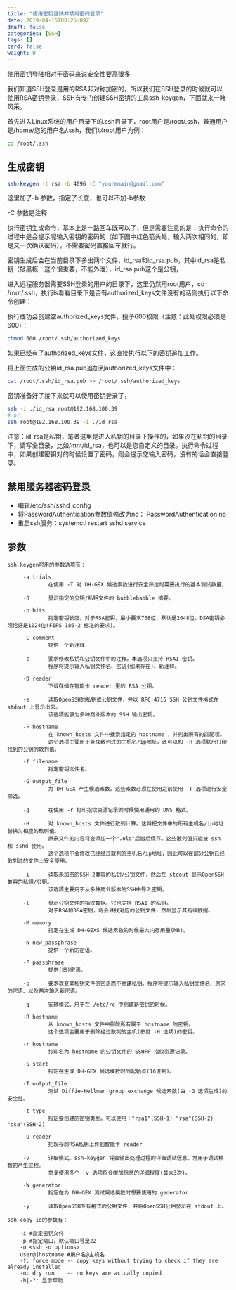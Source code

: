 ```yaml
---
title: "使用密钥登陆并禁用密码登录"
date: 2019-04-15T00:26:09Z
draft: false
categories: [SSH]
tags: []
card: false
weight: 0
---
```


使用密钥登陆相对于密码来说安全性要高很多

我们知道SSH登录是用的RSA非对称加密的，所以我们在SSH登录的时候就可以使用RSA密钥登录，SSH有专门创建SSH密钥的工具ssh-keygen，下面就来一睹风采。

<!--more-->

首先进入Linux系统的用户目录下的.ssh目录下，root用户是/root/.ssh，普通用户是/home/您的用户名/.ssh，我们以root用户为例：

```bash
cd /root/.ssh
```

## 生成密钥



```bash
ssh-keygen -t rsa -b 4096 -C "youremain@gmail.com"
```

这里加了-b 参数，指定了长度，也可以不加-b参数

-C 参数是注释



执行密钥生成命令，基本上是一路回车既可以了，但是需要注意的是：执行命令的过程中是会提示呢输入密钥的密码的（如下图中红色箭头处，输入两次相同的，即是又一次确认密码），不需要密码直接回车就行。



密钥生成后会在当前目录下多出两个文件，id_rsa和id_rsa.pub，其中id_rsa是私钥（敲黑板：这个很重要，不能外泄），id_rsa.pub这个是公钥，



进入远程服务器需要SSH登录的用户的目录下，这里仍然用root用户，cd /root/.ssh，执行ls看看目录下是否有authorized_keys文件没有的话则执行以下命令创建：



执行成功会创建空authorized_keys文件，授予600权限（注意：此处权限必须是600）：

```bash
chmod 600 /root/.ssh/authorized_keys
```

如果已经有了authorized_keys文件，这直接执行以下的密钥追加工作。

将上面生成的公钥id_rsa.pub追加到authorized_keys文件中：

```bash
cat /root/.ssh/id_rsa.pub >> /root/.ssh/authorized_keys
```

密钥准备好了接下来就可以使用密钥登录了，

```bash
ssh -i ./id_rsa root@192.168.100.39
# or
ssh root@192.168.100.39 -i ./id_rsa
```

注意：id_rsa是私钥，笔者这里是进入私钥的目录下操作的，如果没在私钥的目录下，请写全目录，比如/mnt/id_rsa，也可以是您自定义的目录。执行命令过程中，如果创建密钥对的时候设置了密码，则会提示您输入密码，没有的话会直接登录。



## 禁用服务器密码登录

- 编辑/etc/ssh/sshd_config
- 将PasswordAuthentication参数值修改为no： PasswordAuthentication no
- 重启ssh服务：systemctl restart sshd.service

## 参数

```
ssh-keygen可用的参数选项有：
 
     -a trials
             在使用 -T 对 DH-GEX 候选素数进行安全筛选时需要执行的基本测试数量。
 
     -B      显示指定的公钥/私钥文件的 bubblebabble 摘要。
 
     -b bits
             指定密钥长度。对于RSA密钥，最小要求768位，默认是2048位。DSA密钥必须恰好是1024位(FIPS 186-2 标准的要求)。
 
     -C comment
             提供一个新注释
 
     -c      要求修改私钥和公钥文件中的注释。本选项只支持 RSA1 密钥。
             程序将提示输入私钥文件名、密语(如果存在)、新注释。
 
     -D reader
             下载存储在智能卡 reader 里的 RSA 公钥。
 
     -e      读取OpenSSH的私钥或公钥文件，并以 RFC 4716 SSH 公钥文件格式在 stdout 上显示出来。
             该选项能够为多种商业版本的 SSH 输出密钥。
 
     -F hostname
             在 known_hosts 文件中搜索指定的 hostname ，并列出所有的匹配项。
             这个选项主要用于查找散列过的主机名/ip地址，还可以和 -H 选项联用打印找到的公钥的散列值。
 
     -f filename
             指定密钥文件名。
 
     -G output_file
             为 DH-GEX 产生候选素数。这些素数必须在使用之前使用 -T 选项进行安全筛选。
 
     -g      在使用 -r 打印指纹资源记录的时候使用通用的 DNS 格式。
 
     -H      对 known_hosts 文件进行散列计算。这将把文件中的所有主机名/ip地址替换为相应的散列值。
             原来文件的内容将会添加一个".old"后缀后保存。这些散列值只能被 ssh 和 sshd 使用。
             这个选项不会修改已经经过散列的主机名/ip地址，因此可以在部分公钥已经散列过的文件上安全使用。
 
     -i      读取未加密的SSH-2兼容的私钥/公钥文件，然后在 stdout 显示OpenSSH兼容的私钥/公钥。
             该选项主要用于从多种商业版本的SSH中导入密钥。
 
     -l      显示公钥文件的指纹数据。它也支持 RSA1 的私钥。
             对于RSA和DSA密钥，将会寻找对应的公钥文件，然后显示其指纹数据。
 
     -M memory
             指定在生成 DH-GEXS 候选素数的时候最大内存用量(MB)。
 
     -N new_passphrase
             提供一个新的密语。
 
     -P passphrase
             提供(旧)密语。
 
     -p      要求改变某私钥文件的密语而不重建私钥。程序将提示输入私钥文件名、原来的密语、以及两次输入新密语。
 
     -q      安静模式。用于在 /etc/rc 中创建新密钥的时候。
 
     -R hostname
             从 known_hosts 文件中删除所有属于 hostname 的密钥。
             这个选项主要用于删除经过散列的主机(参见 -H 选项)的密钥。
 
     -r hostname
             打印名为 hostname 的公钥文件的 SSHFP 指纹资源记录。
 
     -S start
             指定在生成 DH-GEX 候选模数时的起始点(16进制)。
 
     -T output_file
             测试 Diffie-Hellman group exchange 候选素数(由 -G 选项生成)的安全性。
 
     -t type
             指定要创建的密钥类型。可以使用："rsa1"(SSH-1) "rsa"(SSH-2) "dsa"(SSH-2)
 
     -U reader
             把现存的RSA私钥上传到智能卡 reader
 
     -v      详细模式。ssh-keygen 将会输出处理过程的详细调试信息。常用于调试模数的产生过程。
             重复使用多个 -v 选项将会增加信息的详细程度(最大3次)。
 
     -W generator
             指定在为 DH-GEX 测试候选模数时想要使用的 generator
 
     -y      读取OpenSSH专有格式的公钥文件，并将OpenSSH公钥显示在 stdout 上。

```

```
ssh-copy-id的参数有：
 
    -i #指定密钥文件
    -p #指定端口，默认端口号是22
    -o <ssh -o options>
    user@]hostname #用户名@主机名
    -f: force mode -- copy keys without trying to check if they are already installed
    -n: dry run    -- no keys are actually copied
    -h|-?: 显示帮助
```



